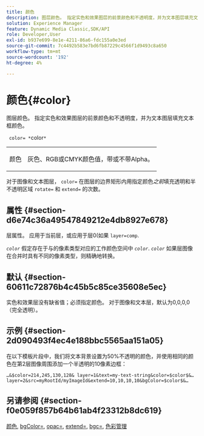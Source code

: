 ```yaml
---
title: 颜色
description: 图层颜色。 指定实色和效果图层的前景颜色和不透明度，并为文本图层填充文本框颜色。
solution: Experience Manager
feature: Dynamic Media Classic,SDK/API
role: Developer,User
exl-id: b937e699-8e1e-4211-86a6-fdc155a0e3ed
source-git-commit: 7c4492b583e7bd6fb87229c4566f1d9493c8a650
workflow-type: tm+mt
source-wordcount: '192'
ht-degree: 4%

---
```


# 颜色{#color}

图层颜色。 指定实色和效果图层的前景颜色和不透明度，并为文本图层填充文本框颜色。

` color= *`color`*`

<table id="simpletable_68645167998A42229CEF858909FD447E"> 
 <tr class="strow"> 
  <td class="stentry"> <p> <span class="codeph"> <span class="varname"> 颜色 </span> </span> </p> </td> 
  <td class="stentry"> <p>灰色、RGB或CMYK颜色值，带或不带Alpha。 </p> </td> 
 </tr> 
</table>

对于图像和文本图层， `color=` 在图层的边界矩形内用指定颜色*之前*填充透明和半不透明区域 `rotate=` 和 `extend=` 的次数。

## 属性 {#section-d6e74c36a49547849212e4db8927e678}

层属性。 应用于当前层，或应用于层0(如果 `layer=comp`.

*`color`* 假定存在于与的像素类型对应的工作颜色空间中 *`color`*. *`color`* 如果层图像在合并时具有不同的像素类型，则精确地转换。

## 默认 {#section-60611c72876b4c45b5c85ce35608e5ec}

实色和效果层没有缺省值；必须指定颜色。 对于图像和文本层，默认为0,0,0,0（完全透明）。

## 示例 {#section-2d090493f4ec4e188bbc5565aa151a05}

在以下模板片段中，我们将文本背景设置为50%不透明的颜色，并使用相同的颜色在第2层图像周围添加一个半透明的10像素边框：

`…&$color=214,245,130,128& layer=1&text=my-text-string&color=$color$&… layer=2&src=myRootId/myImageId&extend=10,10,10,10&bgColor=$color$&…`

## 另请参阅 {#section-f0e059f857b64b61ab4f23312b8dc619}

[颜色](../../../../../is-api/http-ref/image-serving-api-ref/c-http-protocol-reference/c-data-types/r-is-http-color.md#reference-0fdb264a3aed4bd78451bb55311f6e93), [bgColor=](../../../../../is-api/http-ref/image-serving-api-ref/c-http-protocol-reference/c-command-reference/r-bgcolor.md#reference-441371ba4ef54fe781887c5ae448f6ab), [opac=](../../../../../is-api/http-ref/image-serving-api-ref/c-http-protocol-reference/c-command-reference/r-opac.md#reference-d2269b51aca34599a08d0a46ee5c27e5), [extend=](../../../../../is-api/http-ref/image-serving-api-ref/c-http-protocol-reference/c-command-reference/r-extend.md#reference-7e9156beb285459d830e2d56782a74ac), [bgc=](../../../../../is-api/http-ref/image-serving-api-ref/c-http-protocol-reference/c-command-reference/r-bgc.md#reference-53376175f617446fbe5c69120f834b88), [色彩管理](../../../../../is-api/http-ref/image-serving-api-ref/c-http-protocol-reference/c-syntax-and-features/r-color-management.md#reference-c7e4a72d589145189f7e4bcb6b4544d7)
